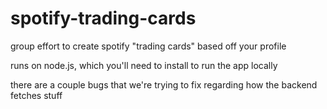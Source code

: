 # spotify-trading-cards
group effort to create spotify "trading cards" based off your profile

runs on node.js, which you'll need to install to run the app locally

there are a couple bugs that we're trying to fix regarding how the backend fetches stuff
